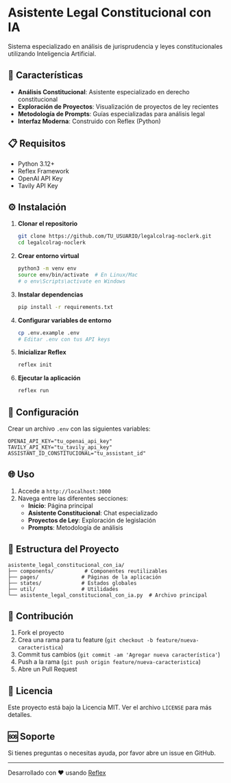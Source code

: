 # Asistente Legal Constitucional con IA

Sistema especializado en análisis de jurisprudencia y leyes constitucionales utilizando Inteligencia Artificial.

## 🚀 Características

- **Análisis Constitucional**: Asistente especializado en derecho constitucional
- **Exploración de Proyectos**: Visualización de proyectos de ley recientes
- **Metodología de Prompts**: Guías especializadas para análisis legal
- **Interfaz Moderna**: Construido con Reflex (Python)

## 📋 Requisitos

- Python 3.12+
- Reflex Framework
- OpenAI API Key
- Tavily API Key

## ⚙️ Instalación

1. **Clonar el repositorio**
   ```bash
   git clone https://github.com/TU_USUARIO/legalcolrag-noclerk.git
   cd legalcolrag-noclerk
   ```

2. **Crear entorno virtual**
   ```bash
   python3 -m venv env
   source env/bin/activate  # En Linux/Mac
   # o env\Scripts\activate en Windows
   ```

3. **Instalar dependencias**
   ```bash
   pip install -r requirements.txt
   ```

4. **Configurar variables de entorno**
   ```bash
   cp .env.example .env
   # Editar .env con tus API keys
   ```

5. **Inicializar Reflex**
   ```bash
   reflex init
   ```

6. **Ejecutar la aplicación**
   ```bash
   reflex run
   ```

## 🔧 Configuración

Crear un archivo `.env` con las siguientes variables:

```env
OPENAI_API_KEY="tu_openai_api_key"
TAVILY_API_KEY="tu_tavily_api_key"
ASSISTANT_ID_CONSTITUCIONAL="tu_assistant_id"
```

## 🌐 Uso

1. Accede a `http://localhost:3000`
2. Navega entre las diferentes secciones:
   - **Inicio**: Página principal
   - **Asistente Constitucional**: Chat especializado
   - **Proyectos de Ley**: Exploración de legislación
   - **Prompts**: Metodología de análisis

## 📁 Estructura del Proyecto

```
asistente_legal_constitucional_con_ia/
├── components/          # Componentes reutilizables
├── pages/              # Páginas de la aplicación
├── states/             # Estados globales
├── util/               # Utilidades
└── asistente_legal_constitucional_con_ia.py  # Archivo principal
```

## 🤝 Contribución

1. Fork el proyecto
2. Crea una rama para tu feature (`git checkout -b feature/nueva-caracteristica`)
3. Commit tus cambios (`git commit -am 'Agregar nueva característica'`)
4. Push a la rama (`git push origin feature/nueva-caracteristica`)
5. Abre un Pull Request

## 📝 Licencia

Este proyecto está bajo la Licencia MIT. Ver el archivo `LICENSE` para más detalles.

## 🆘 Soporte

Si tienes preguntas o necesitas ayuda, por favor abre un issue en GitHub.

---

Desarrollado con ❤️ usando [Reflex](https://reflex.dev)
